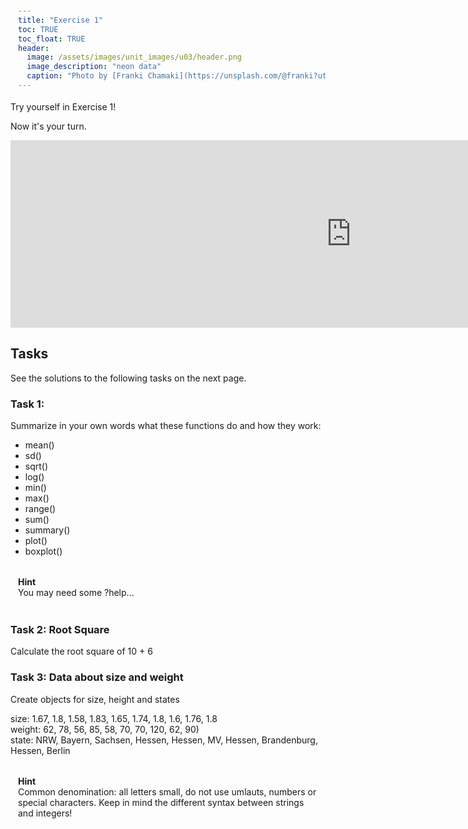 ```yaml
---
title: "Exercise 1"
toc: TRUE
toc_float: TRUE
header:
  image: /assets/images/unit_images/u03/header.png
  image_description: "neon data"
  caption: "Photo by [Franki Chamaki](https://unsplash.com/@franki?utm_source=unsplash&amp;utm_medium=referral&amp;utm_content=creditCopyText) [from unsplash](https://unsplash.com/s/photos/data?utm_source=unsplash&amp;utm_medium=referral&amp;utm_content=creditCopyText)"
---
```

Try yourself in Exercise 1!

<!--more-->
Now it's your turn.


<iframe src="https://h5p.org/h5p/embed/956362" width="1090" height="300" frameborder="0" allowfullscreen="allowfullscreen"></iframe><script src="https://h5p.org/sites/all/modules/h5p/library/js/h5p-resizer.js" charset="UTF-8"></script>

## Tasks
See the solutions to the following tasks on the next page.

### Task 1:
Summarize in your own words what these functions do and how they work:
* mean()
* sd()
* sqrt()
* log()
* min()
* max()
* range()
* sum()
* summary()
* plot()
* boxplot()

<html>
<head>
<meta name="viewport" content="width=device-width, initial-scale=1">
<style>
div {
  margin-bottom: 15px;
  padding: 4px 12px;
}

.info {
  background-color: #e7f3fe;
  border-left: 6px solid #2196F3;
}

</style>
</head>
<body>
<div class="info">
  <p><strong>Hint</strong>
  <br>
      You may need some ?help...
  </p>
</div>
</body>
</html>


### Task 2: Root Square
Calculate the root square of 10 + 6


### Task 3: Data about size and weight
Create objects for size, height and states

size: 1.67, 1.8, 1.58, 1.83, 1.65, 1.74, 1.8, 1.6, 1.76, 1.8 <br>
weight: 62, 78, 56, 85, 58, 70, 70, 120, 62, 90) <br>
state: NRW, Bayern, Sachsen, Hessen, Hessen, MV, Hessen, Brandenburg, Hessen, Berlin

<body>
<div class="info">
  <p><strong>Hint</strong>
  <br>
      Common denomination: all letters small, do not use umlauts, numbers or special characters. Keep in mind the different syntax between strings and integers!
  </p>
</div>
</body>
